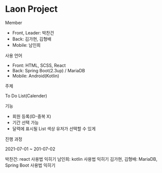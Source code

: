 # Laon Project

Member

* Front, Leader: 박찬건
* Back: 김가현, 김형배
* Mobile: 남인희

사용 언어

* Front: HTML, SCSS, React
* Back: Spring Boot(2.3up) / MariaDB
* Mobile: Android(Kotlin)

주제

To Do List(Calender)

기능

* 회원 등록(ID-중복 X)
* 기간 선택 가능
* 달력에 표시될 List 색상 유저가 선택할 수 있게

진행 과정

2021-07-01 ~ 201-07-02

박찬건: react 사용법 익히기
남인희: kotlin 사용법 익히기
김가현, 김형배: MariaDB, Spring Boot 사용법 익히기

